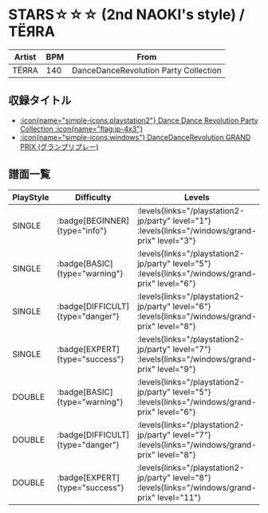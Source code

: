 # STARS☆☆☆ (2nd NAOKI's style) / TËЯRA

|Artist|BPM|From|
|------|---|----|
|TËЯRA|140|DanceDanceRevolution Party Collection|

## 収録タイトル

- [:icon{name="simple-icons:playstation2"} Dance Dance Revolution Party Collection :icon{name="flag:jp-4x3"}](/playstation2-jp/party)
- [:icon{name="simple-icons:windows"} DanceDanceRevolution GRAND PRIX (グランプリプレー)](/windows/grand-prix)

## 譜面一覧

|PlayStyle|Difficulty|Levels|Notes|Movie|
|---------|----------|------|-----|-----|
|SINGLE| :badge[BEGINNER]{type="info"}| :levels{links="/playstation2-jp/party" level="1"} :levels{links="/windows/grand-prix" level="3"}|105/0||
|SINGLE| :badge[BASIC]{type="warning"}| :levels{links="/playstation2-jp/party" level="5"} :levels{links="/windows/grand-prix" level="6"}|184/14||
|SINGLE| :badge[DIFFICULT]{type="danger"}| :levels{links="/playstation2-jp/party" level="6"} :levels{links="/windows/grand-prix" level="8"}|223/14||
|SINGLE| :badge[EXPERT]{type="success"}| :levels{links="/playstation2-jp/party" level="7"} :levels{links="/windows/grand-prix" level="9"}|294/22||
|DOUBLE| :badge[BASIC]{type="warning"}| :levels{links="/playstation2-jp/party" level="5"} :levels{links="/windows/grand-prix" level="6"}|188/17||
|DOUBLE| :badge[DIFFICULT]{type="danger"}| :levels{links="/playstation2-jp/party" level="7"} :levels{links="/windows/grand-prix" level="8"}|224/14||
|DOUBLE| :badge[EXPERT]{type="success"}| :levels{links="/playstation2-jp/party" level="8"} :levels{links="/windows/grand-prix" level="11"}|295/21||
